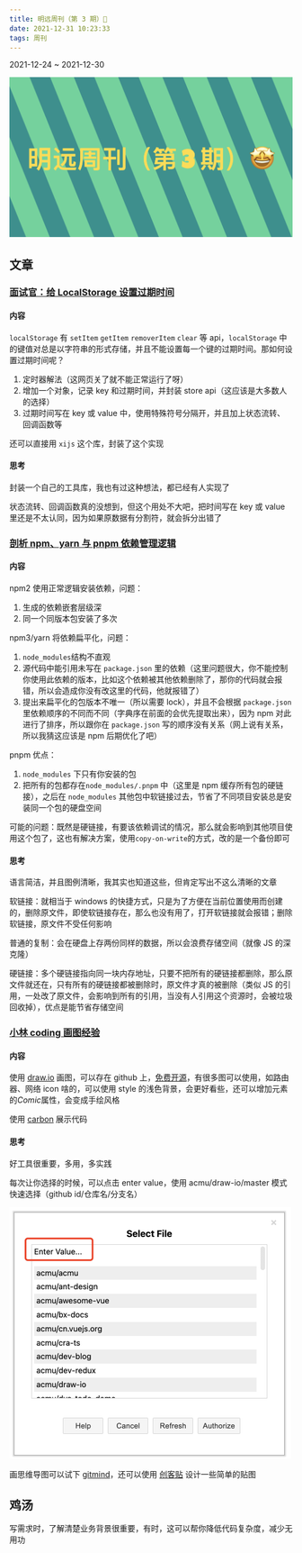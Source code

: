 ```yaml
---
title: 明远周刊（第 3 期）🤩
date: 2021-12-31 10:23:33
tags: 周刊
---
```


2021-12-24 ~ 2021-12-30

![](https://raw.githubusercontent.com/acmu/pictures/master/uPic/2021-12/28_20:35_YGnSrR.png)

## 文章

### [面试官：给 LocalStorage 设置过期时间](https://mp.weixin.qq.com/s/5ZC0YGMTh6osL-3uaUV6zA)

#### 内容

`localStorage` 有 `setItem` `getItem` `removerItem` `clear` 等 api，`localStorage` 中的键值对总是以字符串的形式存储，并且不能设置每一个键的过期时间。那如何设置过期时间呢？

1. 定时器解法（这网页关了就不能正常运行了呀）
2. 增加一个对象，记录 key 和过期时间，并封装 store api（这应该是大多数人的选择）
3. 过期时间写在 key 或 value 中，使用特殊符号分隔开，并且加上状态流转、回调函数等

还可以直接用 `xijs` 这个库，封装了这个实现

#### 思考

封装一个自己的工具库，我也有过这种想法，都已经有人实现了

状态流转、回调函数真的没想到，但这个用处不大吧，把时间写在 key 或 value 里还是不太认同，因为如果原数据有分割符，就会拆分出错了

### [剖析 npm、yarn 与 pnpm 依赖管理逻辑](https://mp.weixin.qq.com/s/IYcAVVBZZCJ7x3OXNCz7-Q)

#### 内容

npm2 使用正常逻辑安装依赖，问题：

1. 生成的依赖嵌套层级深
2. 同一个同版本包安装了多次

npm3/yarn 将依赖扁平化，问题：

1. `node_modules`结构不直观
2. 源代码中能引用未写在 `package.json` 里的依赖（这里问题很大，你不能控制你使用此依赖的版本，比如这个依赖被其他依赖删除了，那你的代码就会报错，所以会造成你没有改这里的代码，他就报错了）
3. 提出来扁平化的包版本不唯一（所以需要 lock），并且不会根据 `package.json` 里依赖顺序的不同而不同（字典序在前面的会优先提取出来），因为 npm 对此进行了排序，所以跟你在 `package.json` 写的顺序没有关系（网上说有关系，所以我猜这应该是 npm 后期优化了吧）

pnpm 优点：

1. `node_modules` 下只有你安装的包
2. 把所有的包都存在`node_modules/.pnpm` 中（这里是 npm 缓存所有包的硬链接），之后在 `node_modules` 其他包中软链接过去，节省了不同项目安装总是安装同一个包的硬盘空间

可能的问题：既然是硬链接，有要该依赖调试的情况，那么就会影响到其他项目使用这个包了，这也有解决方案，使用`copy-on-write`的方式，改的是一个备份即可

#### 思考

语言简洁，并且图例清晰，我其实也知道这些，但肯定写出不这么清晰的文章

软链接：就相当于 windows 的快捷方式，只是为了方便在当前位置使用而创建的，删除原文件，即使软链接存在，那么也没有用了，打开软链接就会报错；删除软链接，原文件不受任何影响

普通的复制：会在硬盘上存两份同样的数据，所以会浪费存储空间（就像 JS 的深克隆）

硬链接：多个硬链接指向同一块内存地址，只要不把所有的硬链接都删除，那么原文件就还在，只有所有的硬链接都被删除时，原文件才真的被删除（类似 JS 的引用，一处改了原文件，会影响到所有的引用，当没有人引用这个资源时，会被垃圾回收掉），优点是能节省存储空间

### [小林 coding 画图经验](https://www.i4k.xyz/article/qq_34827674/109257892)

#### 内容

使用 [draw.io](https://draw.io) 画图，可以存在 github 上，[免费开源](https://github.com/jgraph/drawio)，有很多图可以使用，如路由器、网络 icon 啥的，可以使用 style 的浅色背景，会更好看些，还可以增加元素的*Comic*属性，会变成手绘风格

使用 [carbon](https://carbon.now.sh/) 展示代码

#### 思考

好工具很重要，多用，多实践

每次让你选择的时候，可以点击 enter value，使用 acmu/draw-io/master 模式快速选择（github id/仓库名/分支名）

<img src="https://raw.githubusercontent.com/acmu/pictures/master/uPic/2021-12/29_10:48_E7bYMo.png" alt="" style="zoom: 50%;" />

画思维导图可以试下 [gitmind](https://gitmind.cn/)，还可以使用 [创客贴](https://www.chuangkit.com/designtools/self/design) 设计一些简单的贴图

## 鸡汤

写需求时，了解清楚业务背景很重要，有时，这可以帮你降低代码复杂度，减少无用功
